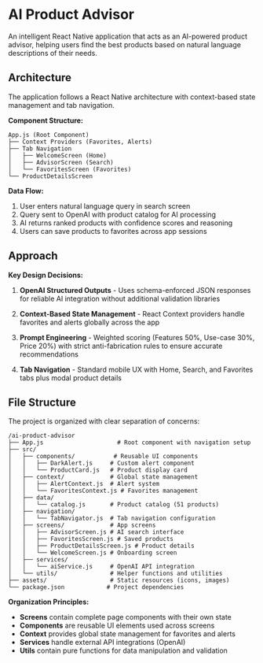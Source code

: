 # AI Product Advisor

An intelligent React Native application that acts as an AI-powered product advisor, helping users find the best products based on natural language descriptions of their needs.

## Architecture

The application follows a React Native architecture with context-based state management and tab navigation.

**Component Structure:**

```
App.js (Root Component)
├── Context Providers (Favorites, Alerts)
├── Tab Navigation
│   ├── WelcomeScreen (Home)
│   ├── AdvisorScreen (Search)
│   └── FavoritesScreen (Favorites)
└── ProductDetailsScreen
```

**Data Flow:**

1. User enters natural language query in search screen
2. Query sent to OpenAI with product catalog for AI processing
3. AI returns ranked products with confidence scores and reasoning
4. Users can save products to favorites across app sessions

## Approach

**Key Design Decisions:**

1. **OpenAI Structured Outputs** - Uses schema-enforced JSON responses for reliable AI integration without additional validation libraries

2. **Context-Based State Management** - React Context providers handle favorites and alerts globally across the app

3. **Prompt Engineering** - Weighted scoring (Features 50%, Use-case 30%, Price 20%) with strict anti-fabrication rules to ensure accurate recommendations

4. **Tab Navigation** - Standard mobile UX with Home, Search, and Favorites tabs plus modal product details

## File Structure

The project is organized with clear separation of concerns:

```
/ai-product-advisor
├── App.js                     # Root component with navigation setup
├── src/
│   ├── components/           # Reusable UI components
│   │   ├── DarkAlert.js     # Custom alert component
│   │   └── ProductCard.js   # Product display card
│   ├── context/             # Global state management
│   │   ├── AlertContext.js  # Alert system
│   │   └── FavoritesContext.js # Favorites management
│   ├── data/
│   │   └── catalog.js       # Product catalog (51 products)
│   ├── navigation/
│   │   └── TabNavigator.js  # Tab navigation configuration
│   ├── screens/             # App screens
│   │   ├── AdvisorScreen.js # AI search interface
│   │   ├── FavoritesScreen.js # Saved products
│   │   ├── ProductDetailsScreen.js # Product details
│   │   └── WelcomeScreen.js # Onboarding screen
│   ├── services/
│   │   └── aiService.js     # OpenAI API integration
│   └── utils/               # Helper functions and utilities
├── assets/                  # Static resources (icons, images)
└── package.json            # Project dependencies
```

**Organization Principles:**

- **Screens** contain complete page components with their own state
- **Components** are reusable UI elements used across screens
- **Context** provides global state management for favorites and alerts
- **Services** handle external API integrations (OpenAI)
- **Utils** contain pure functions for data manipulation and validation
